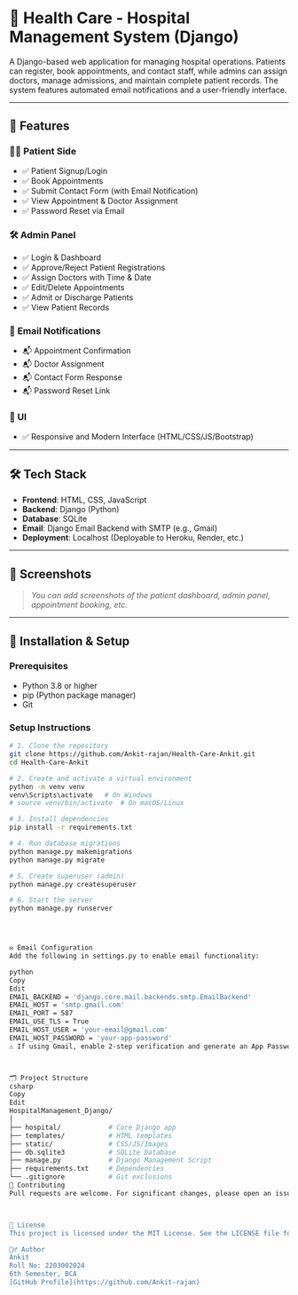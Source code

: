 # 🏥 Health Care - Hospital Management System (Django)

A Django-based web application for managing hospital operations. Patients can register, book appointments, and contact staff, while admins can assign doctors, manage admissions, and maintain complete patient records. The system features automated email notifications and a user-friendly interface.

---

## 🚀 Features

### 👨‍⚕️ Patient Side
- ✅ Patient Signup/Login
- ✅ Book Appointments
- ✅ Submit Contact Form (with Email Notification)
- ✅ View Appointment & Doctor Assignment
- ✅ Password Reset via Email

### 🛠️ Admin Panel
- ✅ Login & Dashboard
- ✅ Approve/Reject Patient Registrations
- ✅ Assign Doctors with Time & Date
- ✅ Edit/Delete Appointments
- ✅ Admit or Discharge Patients
- ✅ View Patient Records

### 📧 Email Notifications
- 📬 Appointment Confirmation
- 📬 Doctor Assignment
- 📬 Contact Form Response
- 📬 Password Reset Link

### 🎨 UI
- ✅ Responsive and Modern Interface (HTML/CSS/JS/Bootstrap)

---

## 🛠️ Tech Stack

- **Frontend**: HTML, CSS, JavaScript
- **Backend**: Django (Python)
- **Database**: SQLite
- **Email**: Django Email Backend with SMTP (e.g., Gmail)
- **Deployment**: Localhost (Deployable to Heroku, Render, etc.)

---

## 📸 Screenshots

> _You can add screenshots of the patient dashboard, admin panel, appointment booking, etc._

---

## 🔧 Installation & Setup

### Prerequisites

- Python 3.8 or higher
- pip (Python package manager)
- Git

### Setup Instructions

```bash
# 1. Clone the repository
git clone https://github.com/Ankit-rajan/Health-Care-Ankit.git
cd Health-Care-Ankit

# 2. Create and activate a virtual environment
python -m venv venv
venv\Scripts\activate   # On Windows
# source venv/bin/activate  # On macOS/Linux

# 3. Install dependencies
pip install -r requirements.txt

# 4. Run database migrations
python manage.py makemigrations
python manage.py migrate

# 5. Create superuser (admin)
python manage.py createsuperuser

# 6. Start the server
python manage.py runserver




✉️ Email Configuration
Add the following in settings.py to enable email functionality:

python
Copy
Edit
EMAIL_BACKEND = 'django.core.mail.backends.smtp.EmailBackend'
EMAIL_HOST = 'smtp.gmail.com'
EMAIL_PORT = 587
EMAIL_USE_TLS = True
EMAIL_HOST_USER = 'your-email@gmail.com'
EMAIL_HOST_PASSWORD = 'your-app-password'
⚠️ If using Gmail, enable 2-step verification and generate an App Password for secure authentication.



🗂️ Project Structure
csharp
Copy
Edit
HospitalManagement_Django/
│
├── hospital/            # Core Django app
├── templates/           # HTML templates
├── static/              # CSS/JS/Images
├── db.sqlite3           # SQLite Database
├── manage.py            # Django Management Script
├── requirements.txt     # Dependencies
└── .gitignore           # Git exclusions
🤝 Contributing
Pull requests are welcome. For significant changes, please open an issue first to discuss what you'd like to change.



📄 License
This project is licensed under the MIT License. See the LICENSE file for more details.

🙋‍♂️ Author
Ankit
Roll No: 2203002024
6th Semester, BCA
[GitHub Profile](https://github.com/Ankit-rajan)